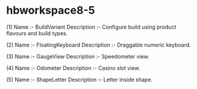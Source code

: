 # hbworkspace8-5
(1) Name :- BuildVariant Description :- Configure build using product flavours and build types.

(2) Name :- FloatingKeyboard Description :- Draggable numeric keyboard.

(3) Name :- GaugeView Description :- Speedometer view.

(4) Name :- Odometer Description :- Casino slot view.

(5) Name :- ShapeLetter Description :- Letter inside shape.

